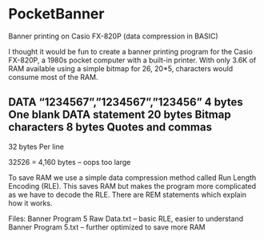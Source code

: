 # PocketBanner
Banner printing on Casio FX-820P (data compression in BASIC)

I thought it would be fun to create a banner printing program for the Casio FX-820P, a 1980s pocket computer with a built-in printer. With only 3.6K of RAM available using a simple bitmap for 26, 20*5, characters would consume most of the RAM. 

DATA “1234567”,”1234567”,”123456”
4 bytes		One blank DATA statement
20 bytes	Bitmap characters
8 bytes		Quotes and commas
-----------------------------------------------------------
32 bytes	Per line

32*5*26 = 4,160 bytes – oops too large

To save RAM we use a simple data compression method called Run Length Encoding (RLE). This saves RAM but makes the program more complicated as we have to decode the RLE. There are REM statements which explain how it works. 

Files:
Banner Program 5 Raw Data.txt – basic RLE, easier to understand
Banner Program 5.txt – further optimized to save more RAM

